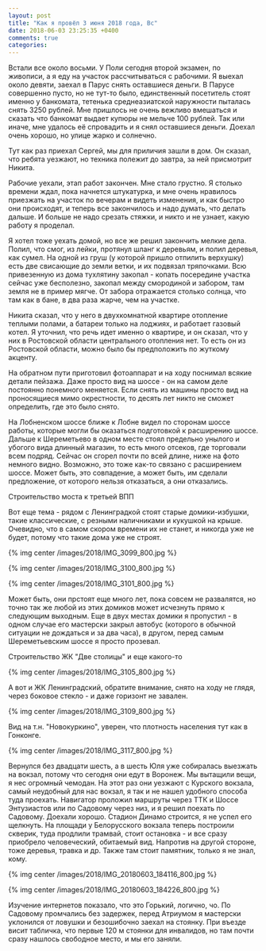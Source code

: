 ```yaml
---
layout: post
title: "Как я провёл 3 июня 2018 года, Вс"
date: 2018-06-03 23:25:35 +0400
comments: true
categories: 
---
```

Встали все около восьми. У Поли сегодня второй экзамен, по живописи, а я еду на участок рассчитываться с рабочими. Я выехал около девяти, заехал в Парус снять оставшиеся деньги. В Парусе совершенно пусто, но не тут-то было, единственный посетитель стоят именно у банкомата, тетенька среднеазиатской наружности пыталась снять 3250 рублей. Мне пришлось не очень вежливо вмешаться и сказать что банкомат выдает купюры не мельче 100 рублей. Так или иначе, мне удалось её спровадить и я снял оставшиеся деньги. Доехал очень хорошо, но улице жарко и солнечно.

 

Тут как раз приехал Сергей, мы для приличия зашли в дом. Он сказал, что ребята уезжают, но техника полежит до завтра, за ней присмотрит Никита.




Рабочие уехали, этап работ закончен. Мне стало грустно. Я столько времени ждал, пока начнется штукатурка, и мне очень нравилось приезжать на участок по вечерам и видеть изменения, и как быстро они происходят, и теперь все закончилось и надо думать, что делать дальше. И больше не надо срезать стяжки, и никто и не узнает, какую работу я проделал.

Я хотел тоже уехать домой, но все же решил закончить мелкие дела. Полил, что смог, из лейки, протянул шланг к деревьям, и полил деревья, как сумел. На одной из груш (у которой пришло отпилить верхушку) есть две свисающие до земли ветки, и их подвязал тряпочками. Всю привезенную из дома тухлятину закопал - копать посередине участка сейчас уже бесполезно, закопал между смородиной и забором, там земля не в пример мягче. От забора отражается столько солнца, что там как в бане, в два раза жарче, чем на участке.


Никита сказал, что у него в двухкомнатной квартире отопление теплыми полами, а батареи только на лоджиях, и работает газовый котел. Я уточнил, что речь идет именно о квартире, и он сказал, что у них в Ростовской области центрального отопления нет. То есть он из Ростовской области, можно было бы предположить по жуткому акценту. 


На обратном пути приготовил фотоаппарат и на ходу поснимал всякие детали пейзажа. Даже просто вид на шоссе - он на самом деле постоянно понемного меняется. Если снять из машины просто вид на проносящиеся мимо окрестности, то десять лет никто не сможет определить, где это было снято. 


На Лобненском шоссе ближе к Лобне видел по сторонам шоссе работы, которые могли бы оказаться подготовкой к расширению шоссе. Дальше к Шереметьево в одном месте стоял предельно унылого и убогого вида длинный магазин, то есть много отсеков, где торговали всем подряд. Сейчас он сгорел почти по всей длине, ниже на фото немного видно. Возможно, это тоже как-то связано с расширением шоссе. Может быть, это совпадение, а может быть, им сделали предложение, от которого нельзя отказаться, а они отказались.

Строительство моста к третьей ВПП

Вот еще тема - рядом с Ленинградкой стоят старые домики-избушки, такие классические, с резными наличниками и кукушкой на крыше. Очевидно, что в самом скором времени их не станет, и никогда уже не будет, потому что такие дома уже не строят.

{% img center /images/2018/IMG_3099_800.jpg %}

{% img center /images/2018/IMG_3100_800.jpg %}

{% img center /images/2018/IMG_3101_800.jpg %}

Может быть, они прстоят еще много лет, пока совсем не развалятся, но точно так же любой из этих домиков может исчезнуть прямо к следующим выходным. Еще в двух местах домики я пропустил - в одном случае его мастерски закрыл автобус (которого в обычной ситуации не дождаться и за два часа), в другом, перед самым Шереметьевским шоссе я просто прозевал.

Строительство ЖК "Две столицы" и еще какого-то

{% img center /images/2018/IMG_3105_800.jpg %}

А вот и ЖК Ленинградский, обратите внимание, снято на ходу не глядя, через боковое стекло - и даже горизонт не завален.

{% img center /images/2018/IMG_3109_800.jpg %}

Вид на т.н. "Новокуркино", уверен, что плотность населения тут как в Гонконге.

{% img center /images/2018/IMG_3117_800.jpg %}


Вернулся без двадцати шесть, а в шесть Юля уже собиралась выезжать на вокзал, потому что сегодня они едут в Воронеж. Мы вытащили вещи, я нес огромный чемодан. На этот раз они уезжают с Курского вокзала, самый неудобный для нас вокзал, я так и не нашел удобного способа туда проехать. Навигатор проложил маршруты через ТТК и Шоссе Энтузиастов или по Садовому через низ, и я решил поехать по Садовому.  Доехали хорошо. Стадион Динамо строится, я не успел его щелкнуть. На площади у Белорусского вокзала теперь построили скверик, туда продлили трамвай, стоит остановка - и все сразу приобрело человеческий, обитаемый вид. Напротив на другой стороне, тоже деревья, травка и др. Также там стоит памятник, только я не знал, кому. 

{% img center /images/2018/IMG_20180603_184116_800.jpg %}

{% img center /images/2018/IMG_20180603_184226_800.jpg %}

Изучение интернетов показало, что это Горький, логично, чо. По Садовому промчались без задержек, перед Атриумом я мастерски уклонился от ловушки и безошибочно заехал на стоянку. При въезде висит табличка, что первые 120 м стоянки для инвалидов, но там почти сразу нашлось свободное место, и мы его заняли.
